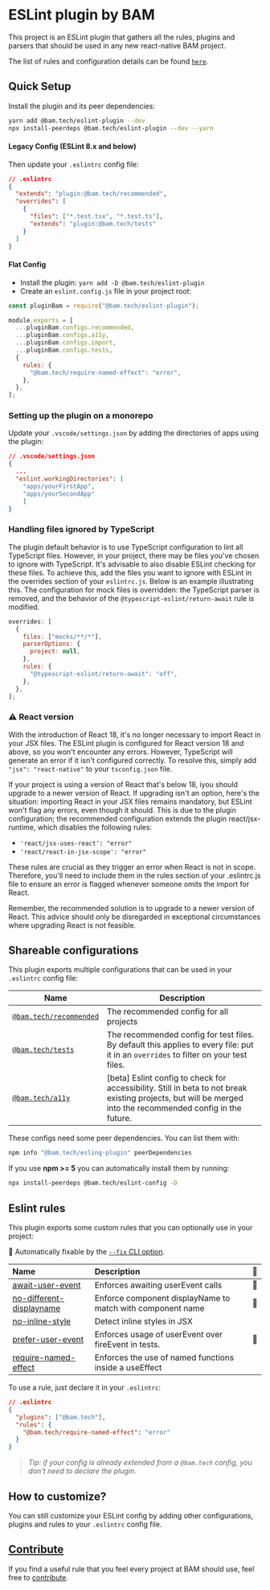 # ESLint plugin by BAM

This project is an ESLint plugin that gathers all the rules, plugins and parsers that should be used in any new react-native BAM project.

The list of rules and configuration details can be found [`here`](https://github.com/bamlab/react-native-project-config/blob/main/packages/eslint-plugin/lib/configs/recommended.js).

## Quick Setup

Install the plugin and its peer dependencies:

```bash
yarn add @bam.tech/eslint-plugin --dev
npx install-peerdeps @bam.tech/eslint-plugin --dev --yarn
```

#### Legacy Config (ESLint 8.x and below)

Then update your `.eslintrc` config file:

```json
// .eslintrc
{
  "extends": "plugin:@bam.tech/recommended",
  "overrides": [
    {
      "files": ["*.test.tsx", "*.test.ts"],
      "extends": "plugin:@bam.tech/tests"
    }
  ]
}
```

#### Flat Config

- Install the plugin: `yarn add -D @bam.tech/eslint-plugin`
- Create an `eslint.config.js` file in your project root:

```javascript
const pluginBam = require("@bam.tech/eslint-plugin");

module.exports = [
  ...pluginBam.configs.recommended,
  ...pluginBam.configs.a11y,
  ...pluginBam.configs.import,
  ...pluginBam.configs.tests,
  {
    rules: {
      "@bam.tech/require-named-effect": "error",
    },
  },
];
```

### Setting up the plugin on a monorepo

Update your `.vscode/settings.json` by adding the directories of apps using the plugin:

```json
// .vscode/settings.json
{
  ...
  "eslint.workingDirectories": [
    "apps/yourFirstApp",
    "apps/yourSecondApp"
    ]
}
```

### Handling files ignored by TypeScript

The plugin default behavior is to use TypeScript configuration to lint all TypeScript files. However, in your project, there may be files you've chosen to ignore with TypeScript. It's advisable to also disable ESLint checking for these files. To achieve this, add the files you want to ignore with ESLint in the overrides section of your `eslintrc.js`. Below is an example illustrating this. The configuration for mock files is overridden: the TypeScript parser is removed, and the behavior of the `@typescript-eslint/return-await` rule is modified.

```javascript
overrides: [
  {
    files: ["mocks/**/*"],
    parserOptions: {
      project: null,
    },
    rules: {
      "@typescript-eslint/return-await": "off",
    },
  },
];
```

### ⚠️ React version

With the introduction of React 18, it's no longer necessary to import React in your JSX files. The ESLint plugin is configured for React version 18 and above, so you won't encounter any errors. However, TypeScript will generate an error if it isn't configured correctly. To resolve this, simply add `"jsx": "react-native"` to your `tsconfig.json` file.

If your project is using a version of React that's below 18, iyou should upgrade to a newer version of React. If upgrading isn't an option, here's the situation: importing React in your JSX files remains mandatory, but ESLint won't flag any errors, even though it should. This is due to the plugin configuration; the recommended configuration extends the plugin react/jsx-runtime, which disables the following rules:

- `'react/jsx-uses-react': "error"`
- `'react/react-in-jsx-scope': "error"`

These rules are crucial as they trigger an error when React is not in scope. Therefore, you'll need to include them in the rules section of your .eslintrc.js file to ensure an error is flagged whenever someone omits the import for React.

Remember, the recommended solution is to upgrade to a newer version of React. This advice should only be disregarded in exceptional circumstances where upgrading React is not feasible.

## Shareable configurations

This plugin exports multiple configurations that can be used in your `.eslintrc` config file:

| Name                                                                                                                                         | Description                                                                                                                                                  |
| -------------------------------------------------------------------------------------------------------------------------------------------- | ------------------------------------------------------------------------------------------------------------------------------------------------------------ |
| [`@bam.tech/recommended`](https://github.com/bamlab/react-native-project-config/blob/main/packages/eslint-plugin/lib/configs/recommended.js) | The recommended config for all projects                                                                                                                      |
| [`@bam.tech/tests`](https://github.com/bamlab/react-native-project-config/blob/main/packages/eslint-plugin/lib/configs/tests.js)             | The recommended config for test files. By default this applies to every file: put it in an `overrides` to filter on your test files.                         |
| [`@bam.tech/a11y`](https://github.com/bamlab/react-native-project-config/blob/main/packages/eslint-plugin/lib/configs/a11y.js)               | [beta] Eslint config to check for accessibility. Still in beta to not break existing projects, but will be merged into the recommended config in the future. |

These configs need some peer dependencies. You can list them with:

```bash
npm info "@bam.tech/esling-plugin" peerDependencies
```

If you use **npm >= 5** you can automatically install them by running:

```bash
npx install-peerdeps @bam.tech/eslint-config -D
```

## Eslint rules

This plugin exports some custom rules that you can optionally use in your project:

<!-- begin auto-generated rules list -->

🔧 Automatically fixable by the [`--fix` CLI option](https://eslint.org/docs/user-guide/command-line-interface#--fix).

| Name                                                                                                                                                      | Description                                                | 🔧  |
| :-------------------------------------------------------------------------------------------------------------------------------------------------------- | :--------------------------------------------------------- | :-- |
| [await-user-event](https://github.com/bamlab/react-native-project-config/blob/main/packages/eslint-plugin/docs/rules/await-user-event.md)                 | Enforces awaiting userEvent calls                          | 🔧  |
| [no-different-displayname](https://github.com/bamlab/react-native-project-config/blob/main/packages/eslint-plugin/docs/rules/no-different-displayname.md) | Enforce component displayName to match with component name | 🔧  |
| [no-inline-style](https://github.com/bamlab/react-native-project-config/blob/main/packages/eslint-plugin/docs/rules/no-inline-style.md)                   | Detect inline styles in JSX                                |     |
| [prefer-user-event](https://github.com/bamlab/react-native-project-config/blob/main/packages/eslint-plugin/docs/rules/prefer-user-event.md)               | Enforces usage of userEvent over fireEvent in tests.       | 🔧  |
| [require-named-effect](https://github.com/bamlab/react-native-project-config/blob/main/packages/eslint-plugin/docs/rules/require-named-effect.md)         | Enforces the use of named functions inside a useEffect     |     |

<!-- end auto-generated rules list -->

To use a rule, just declare it in your `.eslintrc`:

```json
// .eslintrc
{
  "plugins": ["@bam.tech"],
  "rules": {
    "@bam.tech/require-named-effect": "error"
  }
}
```

> _Tip: if your config is already extended from a `@bam.tech` config, you don't need to declare the plugin._

## How to customize?

You can still customize your ESLint config by adding other configurations, plugins and rules to your `.eslintrc` config file.

## [Contribute](https://github.com/bamlab/react-native-project-config/blob/main/packages/eslint-plugin/CONTRIBUTING.md)

If you find a useful rule that you feel every project at BAM should use, feel free to [contribute](https://github.com/bamlab/react-native-project-config/blob/main/packages/eslint-plugin/CONTRIBUTING.md).
